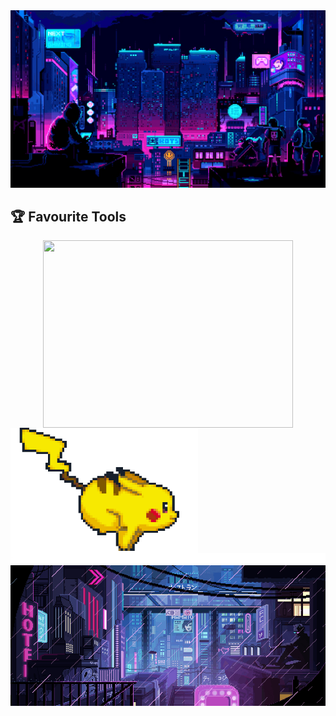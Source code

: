 <img src="./assets/wallpaper1.gif" alt="banner">
<div align="center">


<h2 align="left">🏆 Favourite Tools</h2>
<div>
    <img align="center" width="400px" height = "300px" src="[![Anurag's GitHub stats](https://github-readme-stats.vercel.app/api?username=Rtre0)](https://github.com/anuraghazra/github-readme-stats)" />
    <img align="left" src="./assets/pokemon.gif" width="300" height="200" />
</div>
<img src="./assets/line.gif" alt="banner">
<img src="./assets/giphy.gif" alt="banner">
<div align="center">
